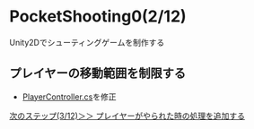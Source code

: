 # PocketShooting0(2/12)

Unity2Dでシューティングゲームを制作する

## プレイヤーの移動範囲を制限する
- [PlayerController.cs](https://github.com/mrgarita/PocketShooting0/blob/player_move_range/PlayerController.cs)を修正

[次のステップ(3/12)＞＞ プレイヤーがやられた時の処理を追加する](https://github.com/mrgarita/PocketShooting0/tree/player_kya_effect)
